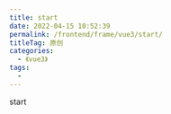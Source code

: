 ```yaml
---
title: start
date: 2022-04-15 10:52:39
permalink: /frontend/frame/vue3/start/
titleTag: 原创
categories:
  - 《vue3》
tags:
  - 
---
```

start